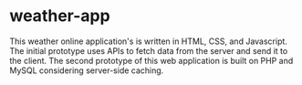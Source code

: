 # weather-app
This weather online application's is written in HTML, CSS, and Javascript. The initial prototype uses APIs to fetch data from the server and send it to the client. The second prototype of this web application is  built on PHP and MySQL considering server-side caching.
